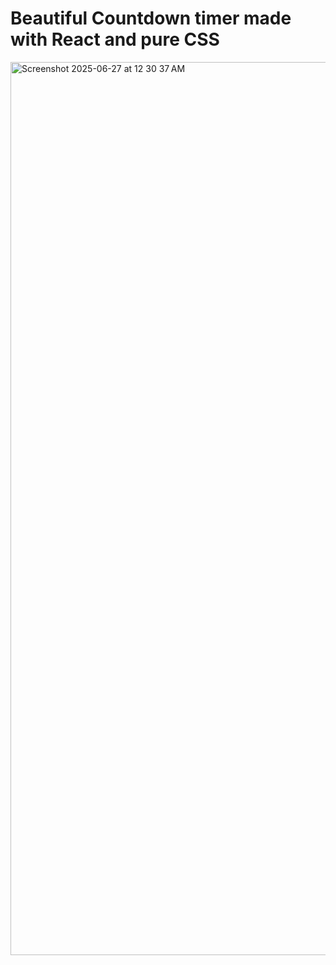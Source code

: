 # Beautiful Countdown timer made with React and pure CSS

<img width="1429" alt="Screenshot 2025-06-27 at 12 30 37 AM" src="https://github.com/user-attachments/assets/4fa6cec0-3824-422d-80eb-015f16d6424d" />
